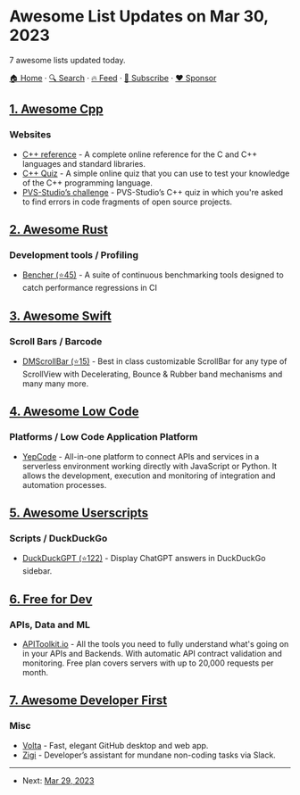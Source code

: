 # Awesome List Updates on Mar 30, 2023

7 awesome lists updated today.

[🏠 Home](/README.md) · [🔍 Search](https://www.trackawesomelist.com/search/) · [🔥 Feed](https://www.trackawesomelist.com/rss.xml) · [📮 Subscribe](https://trackawesomelist.us17.list-manage.com/subscribe?u=d2f0117aa829c83a63ec63c2f&id=36a103854c) · [❤️  Sponsor](https://github.com/sponsors/theowenyoung)



## [1. Awesome Cpp](/content/fffaraz/awesome-cpp/README.md)

### Websites

*   [C++ reference](https://cppreference.com) - A complete online reference for the C and C++ languages and standard libraries.
*   [C++ Quiz](https://cppquiz.org) - A simple online quiz that you can use to test your knowledge of the C++ programming language.
*   [PVS-Studio’s challenge](https://quiz.pvs-studio.com) - PVS-Studio’s C++ quiz in which you're asked to find errors in code fragments of open source projects.

## [2. Awesome Rust](/content/rust-unofficial/awesome-rust/README.md)

### Development tools / Profiling

*   [Bencher (⭐45)](https://github.com/bencherdev/bencher) - A suite of continuous benchmarking tools designed to catch performance regressions in CI

## [3. Awesome Swift](/content/matteocrippa/awesome-swift/README.md)

### Scroll Bars / Barcode

*   [DMScrollBar (⭐15)](https://github.com/batanus/DMScrollBar) - Best in class customizable ScrollBar for any type of ScrollView with Decelerating, Bounce & Rubber band mechanisms and many many more.

## [4. Awesome Low Code](/content/zenitysec/awesome-low-code/README.md)

### Platforms / Low Code Application Platform

*   [YepCode](https://yepcode.io) - All-in-one platform to connect APIs and services in a serverless environment working directly with JavaScript or Python. It allows the development, execution and monitoring of integration and automation processes.

## [5. Awesome Userscripts](/content/bvolpato/awesome-userscripts/README.md)

### Scripts / DuckDuckGo

*   [DuckDuckGPT (⭐122)](https://github.com/adamlui/userscripts/tree/master/chatgpt/duckduckgpt) - Display ChatGPT answers in DuckDuckGo sidebar.

## [6. Free for Dev](/content/ripienaar/free-for-dev/README.md)

### APIs, Data and ML

*   [APIToolkit.io](https://apitoolkit.io) - All the tools you need to fully understand what's going on in your APIs and Backends. With automatic API contract validation and monitoring. Free plan covers servers with up to 20,000 requests per month.

## [7. Awesome Developer First](/content/agamm/awesome-developer-first/README.md)

### Misc

*   [Volta](https://volta.net) - Fast, elegant GitHub desktop and web app.
*   [Zigi](https://www.zigi.ai/) - Developer’s assistant for mundane non-coding tasks via Slack.

---

- Next: [Mar 29, 2023](/content/2023/03/29/README.md)
